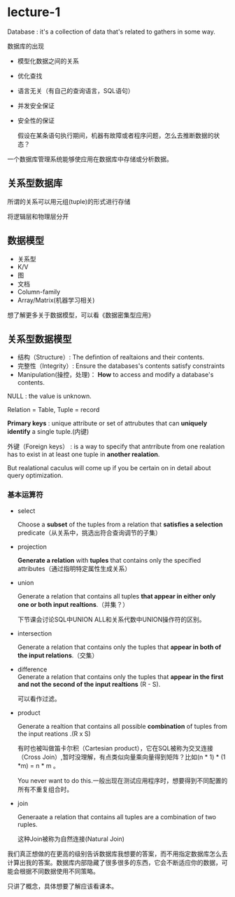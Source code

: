# lecture-1

Database : it's a collection of data that's related to gathers in some way.

数据库的出现

* 模型化数据之间的关系
* 优化查找
* 语言无关（有自己的查询语言，SQL语句）
* 并发安全保证
* 安全性的保证

  假设在某条语句执行期间，机器有故障或者程序问题，怎么去推断数据的状态？

一个数据库管理系统能够使应用在数据库中存储或分析数据。

## 关系型数据库

所谓的关系可以用元组(tuple)的形式进行存储

将逻辑层和物理层分开

## 数据模型

* 关系型
* K/V
* 图
* 文档
* Column-family
* Array/Matrix(机器学习相关)

想了解更多关于数据模型，可以看《数据密集型应用》

## 关系型数据模型

* 结构（Structure）: The defintion of realtaions and their contents.
* 完整性（Integrity）: Ensure the databases's contents satisfy constraints
* Manipulation(操控，处理)： **How** to access and modify a database's contents.

NULL : the value is unknown.

Relation = Table, Tuple = record

**Primary keys** : unique attribute or set of attrubutes that can **uniquely identify** a single tuple.(内键)

外键（Foreign keys） : is a way to specify that antrribute from one realation has to exist in at least one tuple in **another realation**.

But realational caculus will come up if you be certain on in detail about query optimization.

### 基本运算符

* select

  Choose a **subset** of the tuples from a relation that **satisfies a selection** predicate（从关系中，挑选出符合查询调节的子集）
* projection

  **Generate a relation** with **tuples** that contains only the specified attributes（通过指明特定属性生成关系）
* union

  Generate a relation that contains all tuples **that appear in either only one or both input realtions**.（并集？）

  下节课会讨论SQL中UNION ALL和关系代数中UNION操作符的区别。
* intersection

  Generate a relation that contains only the tuples that **appear in both of the input relations**.（交集）

* difference  
  Generate a relation that contains only the tuples that **appear in the first and not the second of the input realtions** (R - S).

  可以看作过滤。
* product

  Generate a realtion that contains all possible **combination** of tuples from the input reations .(R x S)

  有时也被叫做笛卡尔积（Cartesian product），它在SQL被称为交叉连接（Cross Join）,暂时没理解，有点类似向量乘向量得到矩阵？比如(n * 1) * (1 *m) = n * m 。

  You never want to do this.一般出现在测试应用程序时，想要得到不同配置的所有不重复组合时。
* join

  Generaate a relation that contains all tuples are a combination of two ruples.

  这种Join被称为自然连接(Natural Join)

我们真正想做的在更高的级别告诉数据库我想要的答案，而不用指定数据库怎么去计算出我的答案。数据库内部隐藏了很多很多的东西，它会不断适应你的数据，可能会根据不同数据使用不同策略。

只讲了概念，具体想要了解应该看课本。
